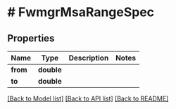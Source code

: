 # # FwmgrMsaRangeSpec

## Properties

Name | Type | Description | Notes
------------ | ------------- | ------------- | -------------
**from** | **double** |  |
**to** | **double** |  |

[[Back to Model list]](../../README.md#models) [[Back to API list]](../../README.md#endpoints) [[Back to README]](../../README.md)
